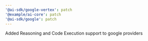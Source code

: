 ```yaml
---
'@ai-sdk/google-vertex': patch
'@example/ai-core': patch
'@ai-sdk/google': patch
---
```


Added Reasoning and Code Execution support to google providers

